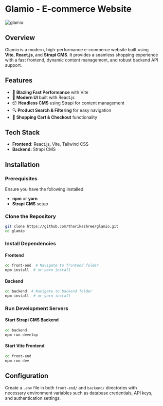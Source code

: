 # Glamio - E-commerce Website
![glamio](https://github.com/user-attachments/assets/10299421-af2f-4599-9e92-afead795455a)

## Overview
Glamio is a modern, high-performance e-commerce website built using **Vite**, **React.js**, and **Strapi CMS**. It provides a seamless shopping experience with a fast frontend, dynamic content management, and robust backend API support.

## Features
- 🚀 **Blazing Fast Performance** with Vite
- 🎨 **Modern UI** built with React.js
- 📦 **Headless CMS** using Strapi for content management
- 🔍 **Product Search & Filtering** for easy navigation
- 🛒 **Shopping Cart & Checkout** functionality

## Tech Stack
- **Frontend:** React.js, Vite, Tailwind CSS
- **Backend:** Strapi CMS

## Installation
### Prerequisites
Ensure you have the following installed:
- **npm** or **yarn**
- **Strapi CMS** setup

### Clone the Repository
```sh
git clone https://github.com/tharikashree/glamio.git
cd glamio
```

### Install Dependencies
#### Frontend
```sh
cd front-end  # Navigate to frontend folder
npm install  # or yarn install
```
#### Backend
```sh
cd backend  # Navigate to backend folder
npm install  # or yarn install
```

### Run Development Servers
#### Start Strapi CMS Backend
```sh
cd backend
npm run develop
```
#### Start Vite Frontend
```sh
cd front-end
npm run dev
```

## Configuration
Create a `.env` file in both `front-end/` and `backend/` directories with necessary environment variables such as database credentials, API keys, and authentication settings.


